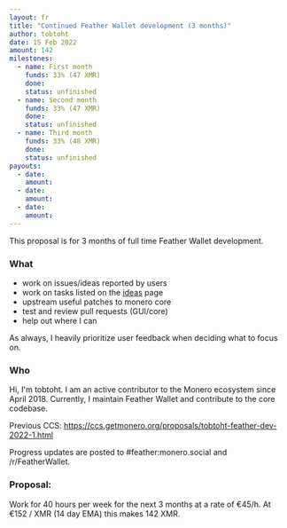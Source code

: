 ```yaml
---
layout: fr
title: "Continued Feather Wallet development (3 months)"
author: tobtoht
date: 15 Feb 2022
amount: 142
milestones:
  - name: First month 
    funds: 33% (47 XMR)
    done: 
    status: unfinished
  - name: Second month
    funds: 33% (47 XMR)
    done: 
    status: unfinished
  - name: Third month
    funds: 33% (48 XMR)
    done: 
    status: unfinished
payouts:
  - date:
    amount:
  - date:
    amount:
  - date:
    amount:
---
```


This proposal is for 3 months of full time Feather Wallet development.

### What

- work on issues/ideas reported by users
- work on tasks listed on the [ideas](https://featherwallet.org/ideas/) page
- upstream useful patches to monero core
- test and review pull requests (GUI/core)
- help out where I can

As always, I heavily prioritize user feedback when deciding what to focus on.

### Who

Hi, I'm tobtoht. I am an active contributor to the Monero ecosystem since April 2018. Currently, I maintain Feather Wallet and contribute to the core codebase.

Previous CCS: https://ccs.getmonero.org/proposals/tobtoht-feather-dev-2022-1.html

Progress updates are posted to #feather:monero.social and /r/FeatherWallet.

### Proposal:

Work for 40 hours per week for the next 3 months at a rate of €45/h. At €152 / XMR (14 day EMA) this makes 142 XMR.
